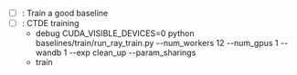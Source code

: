 - [ ] : Train a good baseline
- [ ] : CTDE training
    - debug
        CUDA_VISIBLE_DEVICES=0 python baselines/train/run_ray_train.py --num_workers 12 --num_gpus 1 --wandb 1 --exp clean_up --param_sharings
    - train

